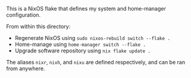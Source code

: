 This is a NixOS flake that defines my system and home-manager configuration.

From within this directory:
- Regenerate NixOS using `sudo nixos-rebuild switch --flake .`
- Home-manage using `home-manager switch --flake .`
- Upgrade software repository using `nix flake update .`

The aliases `nixr`, `nixh`, and `nixu` are defined respectively, and can be ran from anywhere.

